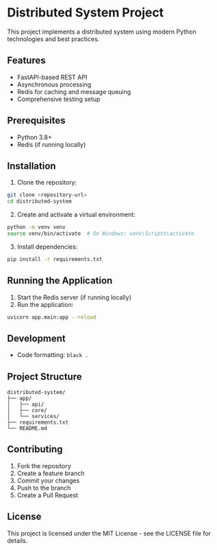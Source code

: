 # Distributed System Project

This project implements a distributed system using modern Python technologies and best practices.

## Features

- FastAPI-based REST API
- Asynchronous processing
- Redis for caching and message queuing
- Comprehensive testing setup

## Prerequisites

- Python 3.8+
- Redis (if running locally)

## Installation

1. Clone the repository:
```bash
git clone <repository-url>
cd distributed-system
```

2. Create and activate a virtual environment:
```bash
python -m venv venv
source venv/bin/activate  # On Windows: venv\Scripts\activate
```

3. Install dependencies:
```bash
pip install -r requirements.txt
```

## Running the Application

1. Start the Redis server (if running locally)
2. Run the application:
```bash
uvicorn app.main:app --reload
```

## Development

- Code formatting: `black .`

## Project Structure

```
distributed-system/
├── app/
│   ├── api/
│   ├── core/
│   └── services/
├── requirements.txt
└── README.md
```

## Contributing

1. Fork the repository
2. Create a feature branch
3. Commit your changes
4. Push to the branch
5. Create a Pull Request

## License

This project is licensed under the MIT License - see the LICENSE file for details. 
